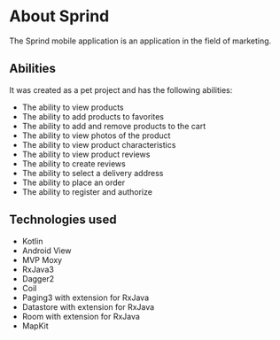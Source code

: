 # About Sprind
The Sprind mobile application is an application in the field of marketing. 

## Abilities
It was created as a pet project and has the following abilities:
- The ability to view products
- The ability to add products to favorites
- The ability to add and remove products to the cart
- The ability to view photos of the product
- The ability to view product characteristics
- The ability to view product reviews
- The ability to create reviews
- The ability to select a delivery address
- The ability to place an order
- The ability to register and authorize

## Technologies used
- Kotlin
- Android View
- MVP Moxy
- RxJava3
- Dagger2
- Coil
- Paging3 with extension for RxJava
- Datastore with extension for RxJava
- Room with extension for RxJava
- MapKit
